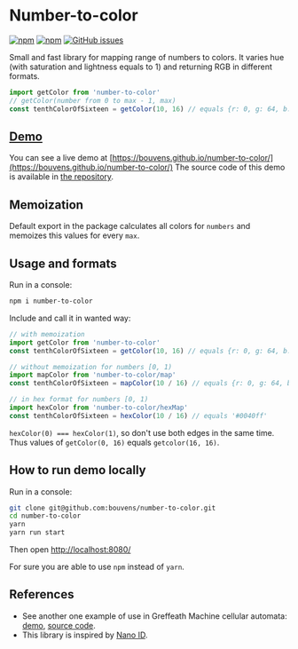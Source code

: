 # Number-to-color
[![npm][npm-badge]][npm] [![npm][npm-dt-badge]][npm] [![GitHub issues][issues-badge]][issues]

Small and fast library for mapping range of numbers to colors. It varies hue (with saturation and lightness equals to 1) and returning RGB in different formats.

```javascript
import getColor from 'number-to-color'
// getColor(number from 0 to max - 1, max)
const tenthColorOfSixteen = getColor(10, 16) // equals {r: 0, g: 64, b: 255}
```

## [Demo](https://bouvens.github.io/number-to-color/)
   
You can see a live demo at [https://bouvens.github.io/number-to-color/](https://bouvens.github.io/number-to-color/)
The source code of this demo is available in [the repository](https://github.com/bouvens/number-to-color/tree/master/demo).

## Memoization

Default export in the package calculates all colors for `numbers` and memoizes this values for every `max`. 

## Usage and formats

Run in a console:
```bash
npm i number-to-color
```

Include and call it in wanted way:
```javascript
// with memoization
import getColor from 'number-to-color'
const tenthColorOfSixteen = getColor(10, 16) // equals {r: 0, g: 64, b: 255}

// without memoization for numbers [0, 1)
import mapColor from 'number-to-color/map'
const tenthColorOfSixteen = mapColor(10 / 16) // equals {r: 0, g: 64, b: 255}

// in hex format for numbers [0, 1)
import hexColor from 'number-to-color/hexMap'
const tenthColorOfSixteen = hexColor(10 / 16) // equals '#0040ff'
```

`hexColor(0) === hexColor(1)`, so don't use both edges in the same time. Thus values of `getColor(0, 16)` equals `getcolor(16, 16)`.

## How to run demo locally

Run in a console:
```bash
git clone git@github.com:bouvens/number-to-color.git
cd number-to-color
yarn
yarn run start
```

Then open [http://localhost:8080/](http://localhost:8080/)

For sure you are able to use `npm` instead of `yarn`.

## References

* See another one example of use in Greffeath Machine cellular automata: [demo](https://bouvens.github.io/griffeath-machine/), [source code](https://github.com/bouvens/griffeath-machine/blob/master/src/components/common/CanvasField.jsx).
* This library is inspired by [Nano ID](https://github.com/ai/nanoid#readme).

[npm-badge]: https://img.shields.io/npm/v/number-to-color.png?style=flat-square
[npm]: https://www.npmjs.org/package/number-to-color

[npm-dt-badge]: https://img.shields.io/npm/dt/number-to-color.png?style=flat-square

[issues-badge]: https://img.shields.io/github/issues/bouvens/number-to-color.svg?style=flat-square
[issues]: https://github.com/bouvens/number-to-color/issues

